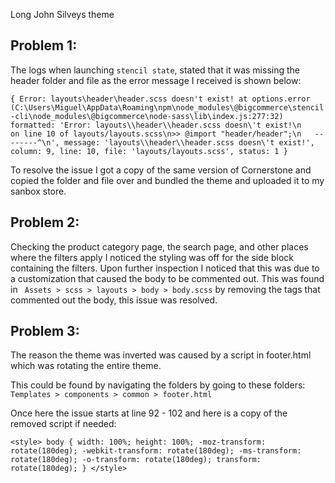 Long John Silveys theme

Problem 1:
---
The logs when launching `stencil state`, stated that it was missing the header folder and file as the error message I received is shown below:

``{ Error: layouts\header\header.scss doesn't exist!
    at options.error (C:\Users\Miguel\AppData\Roaming\npm\node_modules\@bigcommerce\stencil-cli\node_modules\@bigcommerce\node-sass\lib\index.js:277:32)
  formatted: 'Error: layouts\\header\\header.scss doesn\'t exist!\n        on line 10 of layouts/layouts.scss\n>> @import "header/header";\n   --------^\n',
  message: 'layouts\\header\\header.scss doesn\'t exist!',
  column: 9,
  line: 10,
  file: 'layouts/layouts.scss',
  status: 1 }``

To resolve the issue I got a copy of the same version of Cornerstone and copied the folder and file over and bundled the theme and uploaded it to my sanbox store.

Problem 2:
---
Checking the product category page, the search page, and other places where the filters apply I noticed the styling was off for the side block containing the filters. Upon further inspection I noticed that this was due to a customization that caused the body to be commented out. This was found in ` Assets > scss > layouts > body > body.scss` by removing the tags that commented out the body, this issue was resolved. 


Problem 3:
---

The reason the theme was inverted was caused by a script in footer.html which was rotating the entire theme.

This could be found by navigating the folders by going to these folders:
`Templates > components > common > footer.html`

Once here the issue starts at line 92 - 102 and here is a copy of the removed script if needed:

 `<style>
        body {
           width: 100%;
           height: 100%;
           -moz-transform: rotate(180deg);
           -webkit-transform: rotate(180deg);
           -ms-transform: rotate(180deg);
           -o-transform: rotate(180deg);
           transform: rotate(180deg);
        }
        </style>`
